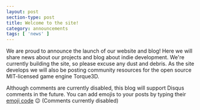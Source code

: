 ```yaml
---
layout: post
section-type: post
title: Welcome to the site!
category: announcements
tags: [ 'news' ]
---
```


We are proud to announce the launch of our website and blog! Here we will share news about our projects and blog about indie development. 
We're currently building the site, so please excuse any dust and debris. As the site develops we will also be posting community resources for the open source MIT-licensed game engine Torque3D. 

Although comments are currently disabled, this blog will support Disqus comments in the future. You can add emojis to your posts by typing their [emoji code](http://www.emoji-cheat-sheet.com/) :wink: (Comments currently disabled)
